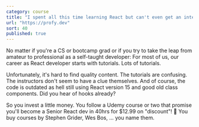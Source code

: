 ```yaml
---
category: course
title: "I spent all this time learning React but can't even get an interview! Am I ready for my first React job in a professional team?"
url: "https://profy.dev"
sort: 40
published: true
---
```


No matter if you're a CS or bootcamp grad or if you try to take the leap from amateur to
professional as a self-taught developer: For most of us, our career as React developer
starts with tutorials. Lots of tutorials.

Unfortunately, it's hard to find quality content. The tutorials are confusing. The instructors
don't seem to have a clue themselves. And of course, the code is outdated as hell
still using React version 15 and good old class components. Did you hear of hooks already?

So you invest a little money. You follow a Udemy course or two that promise you'll become a Senior React
dev in 40hrs for $12.99 on "discount"! 🚀 You buy courses by Stephen Grider, Wes Bos, ... you name them.